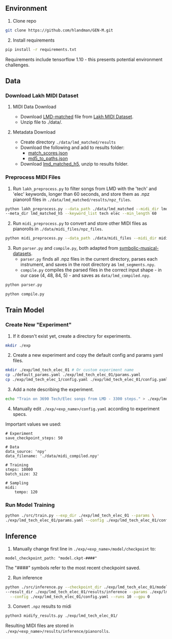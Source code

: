 ## Environment

1. Clone repo  
```bash
git clone https://github.com/hlandman/GEN-M.git
```  

2. Install requirements  
```bash
pip install -r requirements.txt
```  
Requirements include tensorflow 1.10 - this presents potential environment challenges.

## Data

### Download Lakh MIDI Dataset

1. MIDI Data Download
	* Download [LMD-matched](http://hog.ee.columbia.edu/craffel/lmd/lmd_matched.tar.gz) file from [Lakh MIDI Dataset](https://colinraffel.com/projects/lmd/).  
	* Unzip file to ./data/.

2. Metadata Download
	* Create directory `./data/lmd_matched/results`  
	* Download the following and add to results folder:  
		* [match_scores.json](http://hog.ee.columbia.edu/craffel/lmd/match_scores.json)  
		* [md5_to_paths.json](http://hog.ee.columbia.edu/craffel/lmd/md5_to_paths.json)  
	* Download [lmd_matched_h5](http://hog.ee.columbia.edu/craffel/lmd/lmd_matched_h5.tar.gz), unzip to results folder.

### Preprocess MIDI Files

1. Run `lakh_preprocess.py` to filter songs from LMD with the 'tech' and 'elec' keywords, longer than 60 seconds, and store them as .npz pianoroll files in `./data/lmd_matched/results/npz_files`.

```bash
python lakh_preprocess.py --data_path ./data/lmd_matched --midi_dir lmd_matched \
--meta_dir lmd_matched_h5 --keyword_list tech elec --min_length 60
```  

2. Run `midi_preprocess.py` to convert and store other MIDI files as pianorolls in `./data/midi_files/npz_files`.

```bash
python midi_preprocess.py --data_path ./data/midi_files --midi_dir midis
```  

3. Run `parser.py` and `compile.py`, both adapted from [symbolic-musical-datasets](https://github.com/wayne391/symbolic-musical-datasets/tree/master/5-track-pianoroll).  
	* `parser.py` finds all .npz files in the current directory, parses each instrument, and saves in the root directory as `lmd_segments.npy`.
	* `compile.py` compiles the parsed files in the correct input shape - in our case (4, 48, 84, 5) - and saves as `data/lmd_compiled.npy`.

```bash
python parser.py
```  
```bash
python compile.py
```  

## Train Model

### Create New "Experiment"

1. If it doesn't exist yet, create a directory for experiments.  

```bash
mkdir ./exp
```  

2. Create a new experiment and copy the default config and params yaml files.  

```bash
mkdir ./exp/lmd_tech_elec_01 # Or custom experiment name
cp ./default_params.yaml ./exp/lmd_tech_elec_01/params.yaml
cp ./exp/lmd_tech_elec_1/config.yaml ./exp/lmd_tech_elec_01/config.yaml
```  

3. Add a note describing the experiment.  

```bash
echo "Train on 3690 Tech/Elec songs from LMD - 3300 steps." > ./exp/lmd_tech_elec_01/exp_note.txt
```  

4. Manually edit `./exp/<exp_name>/config.yaml` according to experiment specs.

Important values we used:  
```
# Experiment  
save_checkpoint_steps: 50  

# Data  
data_source: 'npy'  
data_filename: './data/midi_compiled.npy'  

# Training  
steps: 10000  
batch_size: 32  

# Sampling  
midi:  
	tempo: 120  
```  

### Run Model Training  

```bash
python ./src/train.py --exp_dir ./exp/lmd_tech_elec_01 --params \
./exp/lmd_tech_elec_01/params.yaml --config ./exp/lmd_tech_elec_01/config.yaml --gpu 0
 ```  

## Inference

1. Manually change first line in `./exp/<exp_name>/model/checkpoint` to:  
```
model_checkpoint_path: "model.ckpt-####"
```
The "####" symbols refer to the most recent checkpoint saved.  


2. Run inference

```bash
python ./src/inference.py --checkpoint_dir ./exp/lmd_tech_elec_01/model \
--result_dir ./exp/lmd_tech_elec_01/results/inference --params ./exp/lmd_tech_elec_01/params.yaml \
  --config ./exp/lmd_tech_elec_01/config.yaml --runs 10 --gpu 0
```  

3. Convert `.npz` results to midi  
```bash
python3 midify_results.py ./exp/lmd_tech_elec_01/
```  
Resulting MIDI files are stored in `./exp/<exp_name>/results/inference/pianorolls`.  
